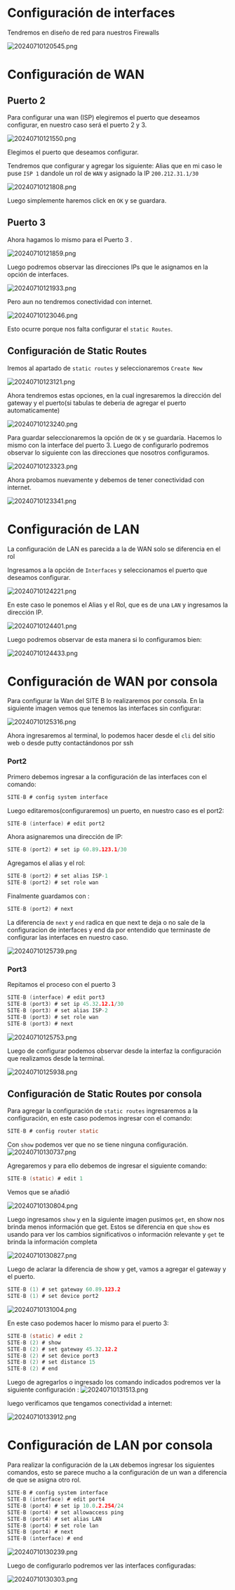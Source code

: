 # Configuración de interfaces

Tendremos en diseño de red para nuestros Firewalls

![20240710120545.png](20240710120545.png)

# Configuración de WAN

## Puerto 2
Para configurar una wan (ISP) elegiremos el puerto que deseamos configurar, en nuestro caso será el puerto 2 y 3.

![20240710121550.png](20240710121550.png)

Elegimos el puerto que deseamos configurar.

Tendremos que configurar y agregar los siguiente: Alias que en mi caso le puse `ISP 1` dandole un rol de `WAN` y asignado la IP `200.212.31.1/30`

![20240710121808.png](20240710121808.png)

Luego simplemente haremos click en `OK` y se guardara.

## Puerto 3
Ahora hagamos lo mismo para el Puerto 3 .

![20240710121859.png](20240710121859.png)

Luego podremos observar las direcciones IPs que le asignamos en la opción de interfaces.

![20240710121933.png](20240710121933.png)

Pero aun no tendremos conectividad con internet.

![20240710123046.png](20240710123046.png)

Esto ocurre porque nos falta configurar el `static Routes`.

## Configuración de Static Routes
Iremos al apartado de `static routes` y seleccionaremos `Create New`

![20240710123121.png](20240710123121.png)

Ahora tendremos estas opciones, en la cual ingresaremos la dirección del gateway y el puerto(si tabulas te deberia de agregar el puerto automaticamente)

![20240710123240.png](20240710123240.png)

Para guardar seleccionaremos la opción de `OK` y se guardaría. Hacemos lo mismo con la interface del puerto 3. Luego de configurarlo podremos observar lo siguiente con las direcciones que nosotros configuramos.

![20240710123323.png](20240710123323.png)

Ahora probamos nuevamente y debemos de tener conectividad con internet.

![20240710123341.png](20240710123341.png)


# Configuración de LAN
La configuración de LAN es parecida a la de WAN solo se diferencia en el rol

Ingresamos a la opción de `Interfaces` y seleccionamos el puerto que deseamos configurar.

![20240710124221.png](20240710124221.png)

En este caso le ponemos el Alias y el Rol, que es de una `LAN` y ingresamos la dirección IP.

![20240710124401.png](20240710124401.png)

Luego podremos observar de esta manera si lo configuramos bien:

![20240710124433.png](20240710124433.png)


# Configuración de WAN por consola
Para configurar la Wan del SITE B lo realizaremos por consola. En la siguiente imagen vemos que tenemos las interfaces sin configurar:

![20240710125316.png](20240710125316.png)

Ahora ingresaremos al terminal, lo podemos hacer desde el `cli` del sitio web o desde putty contactándonos por ssh

### Port2 
Primero debemos ingresar a la configuración de las interfaces con el comando:

```c
SITE-B # config system interface 
```

Luego editaremos(configuraremos) un puerto, en nuestro caso es el port2:

```c
SITE-B (interface) # edit port2 
```

Ahora asignaremos una dirección de IP:

```c
SITE-B (port2) # set ip 60.89.123.1/30
```

Agregamos el alias y el rol:

```c
SITE-B (port2) # set alias ISP-1
SITE-B (port2) # set role wan 
```

Finalmente guardamos con :

```c
SITE-B (port2) # next
```

La diferencia de `next` y `end` radica en que next te deja o no sale de la configuracion de interfaces y end da por entendido que terminaste de configurar las interfaces en nuestro caso.

![20240710125739.png](20240710125739.png)

### Port3
Repitamos el proceso con el puerto 3

```c
SITE-B (interface) # edit port3
SITE-B (port3) # set ip 45.32.12.1/30
SITE-B (port3) # set alias ISP-2
SITE-B (port3) # set role wan 
SITE-B (port3) # next
```

![20240710125753.png](20240710125753.png)

Luego de configurar podemos observar desde la interfaz la configuración que realizamos desde la terminal.

![20240710125938.png](20240710125938.png)

## Configuración de Static Routes por consola

Para agregar la configuración de `static routes`  ingresaremos a la configuración, en este caso podemos ingresar con el comando:

```c
SITE-B # config router static 
```

Con `show` podemos ver que no se tiene ninguna configuración.
 ![20240710130737.png](20240710130737.png)

Agregaremos y para ello debemos de ingresar el siguiente comando:

```c
SITE-B (static) # edit 1
```

Vemos que se añadió

![20240710130804.png](20240710130804.png)

Luego ingresamos `show` y en la siguiente imagen pusimos `get`, en show nos brinda menos información que get. Estos se diferencia en que `show` es usando para ver los cambios significativos o información relevante y `get` te brinda la información completa

![20240710130827.png](20240710130827.png)

Luego de aclarar la diferencia de show y get, vamos a agregar el gateway y el puerto.

```c
SITE-B (1) # set gateway 60.89.123.2
SITE-B (1) # set device port2 
```

![20240710131004.png](20240710131004.png)

En este caso podemos hacer lo mismo para el puerto 3:

```c
SITE-B (static) # edit 2
SITE-B (2) # show
SITE-B (2) # set gateway 45.32.12.2
SITE-B (2) # set device port3 
SITE-B (2) # set distance 15
SITE-B (2) # end
```

Luego de agregarlos o ingresado los comando indicados podremos ver la siguiente configuración :
![20240710131513.png](20240710131513.png)

luego verificamos que tengamos conectividad a internet:

![20240710133912.png](20240710133912.png)
# Configuración de LAN por consola

Para realizar la configuración de la `LAN` debemos ingresar los siguientes comandos, esto se parece mucho a la configuración de un wan a diferencia de que se asigna otro rol.
```c
SITE-B # config system interface 
SITE-B (interface) # edit port4 
SITE-B (port4) # set ip 10.0.2.254/24
SITE-B (port4) # set allowaccess ping 
SITE-B (port4) # set alias LAN
SITE-B (port4) # set role lan 
SITE-B (port4) # next
SITE-B (interface) # end
```

![20240710130239.png](20240710130239.png)

Luego de configurarlo podremos ver las interfaces configuradas:

![20240710130303.png](20240710130303.png)


